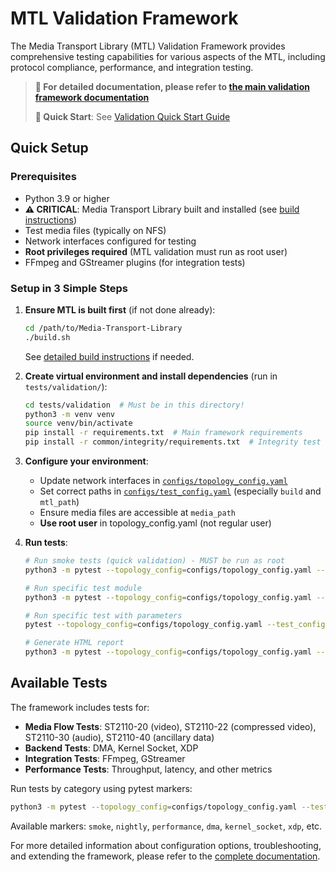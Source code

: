 # MTL Validation Framework

The Media Transport Library (MTL) Validation Framework provides comprehensive testing capabilities for various aspects of the MTL, including protocol compliance, performance, and integration testing.

> **📖 For detailed documentation, please refer to [the main validation framework documentation](../../doc/validation_framework.md)**
> 
> **🚀 Quick Start**: See [Validation Quick Start Guide](../../doc/validation_quickstart.md)

## Quick Setup

### Prerequisites

- Python 3.9 or higher
- **⚠️ CRITICAL**: Media Transport Library built and installed (see [build instructions](../../doc/build.md))
- Test media files (typically on NFS)
- Network interfaces configured for testing
- **Root privileges required** (MTL validation must run as root user)
- FFmpeg and GStreamer plugins (for integration tests)

### Setup in 3 Simple Steps

1. **Ensure MTL is built first** (if not done already):
   ```bash
   cd /path/to/Media-Transport-Library
   ./build.sh
   ```
   See [detailed build instructions](../../doc/build.md) if needed.

2. **Create virtual environment and install dependencies** (run in `tests/validation/`):
   ```bash
   cd tests/validation  # Must be in this directory!
   python3 -m venv venv
   source venv/bin/activate
   pip install -r requirements.txt  # Main framework requirements
   pip install -r common/integrity/requirements.txt  # Integrity test components
   ```

3. **Configure your environment**:
   - Update network interfaces in [`configs/topology_config.yaml`](configs/topology_config.yaml)
   - Set correct paths in [`configs/test_config.yaml`](configs/test_config.yaml) (especially `build` and `mtl_path`)
   - Ensure media files are accessible at `media_path`
   - **Use root user** in topology_config.yaml (not regular user)

4. **Run tests**:
   ```bash
   # Run smoke tests (quick validation) - MUST be run as root
   python3 -m pytest --topology_config=configs/topology_config.yaml --test_config=configs/test_config.yaml -m smoke
   
   # Run specific test module
   python3 -m pytest --topology_config=configs/topology_config.yaml --test_config=configs/test_config.yaml tests/single/st20p/test_st20p_rx.py
   
   # Run specific test with parameters
   pytest --topology_config=configs/topology_config.yaml --test_config=configs/test_config.yaml "tests/single/st20p/fps/test_fps.py::test_fps[|fps = p60|-ParkJoy_1080p]"
   
   # Generate HTML report
   python3 -m pytest --topology_config=configs/topology_config.yaml --test_config=configs/test_config.yaml -m smoke --template=html/index.html --report=report.html
   ```

## Available Tests

The framework includes tests for:

- **Media Flow Tests**: ST2110-20 (video), ST2110-22 (compressed video), ST2110-30 (audio), ST2110-40 (ancillary data)
- **Backend Tests**: DMA, Kernel Socket, XDP
- **Integration Tests**: FFmpeg, GStreamer
- **Performance Tests**: Throughput, latency, and other metrics

Run tests by category using pytest markers:
```bash
python3 -m pytest --topology_config=configs/topology_config.yaml --test_config=configs/test_config.yaml -m [marker]
```

Available markers: `smoke`, `nightly`, `performance`, `dma`, `kernel_socket`, `xdp`, etc.

For more detailed information about configuration options, troubleshooting, and extending the framework, please refer to the [complete documentation](/doc/validation_framework.md).
